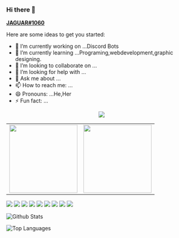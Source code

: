 ### Hi there 👋

**[JAGUAR#1060](https://discord.gg/AzSzGkYnjg)**

Here are some ideas to get you started:

- 🔭 I’m currently working on ...Discord Bots
- 🌱 I’m currently learning ...Programing,webdevelopment,graphic designing.
- 👯 I’m looking to collaborate on ...
- 🤔 I’m looking for help with ...
- 💬 Ask me about ...
- 📫 How to reach me: ...
- 😄 Pronouns: ...He,Her
- ⚡ Fun fact: ...

<div align="center"><img src="https://github-profile-trophy.vercel.app/?username=Whirl21&theme=dracula&count_private=true"></div>

<table width="100%" align="center">
  <tr>
    <td>
<img height="180em" src="https://github-readme-stats.vercel.app/api?username=Whirl21&show_icons=true&hide_border=true&theme=tokyonight" /> </td>
 <td> <img height="180em" src="https://github-readme-stats.vercel.app/api/top-langs/?username=Whirl21&show_icons=true&hide_border=true&layout=compact&langs_count=8&theme=tokyonight"/> </td>
  </tr>
 <table>




<img src="https://img.shields.io/badge/-Node.js-339933?logo=Node.js&logoColor=fff"> <img src="https://img.shields.io/badge/-JavaScript-F7DF1E?logo=JavaScript&logoColor=fff"> <img src="https://img.shields.io/badge/-Python-3776AB?logo=Python&logoColor=fff"> <img src="https://img.shields.io/badge/-HTML-e34f26?logo=html5&logoColor=fff"> <img src="https://img.shields.io/badge/-CSS3-1572B6?logo=CSS3&logoColor=fff"> <img src="https://camo.githubusercontent.com/be5ca42c23684b12f685f6eee34f367d5a011e6e18602a49d493e33e3c7b79a2/68747470733a2f2f696d672e736869656c64732e696f2f7374617469632f76313f6c6162656c3d266d6573736167653d5479706553637269707426636f6c6f723d303037414343266c6f676f3d74797065736372697074266c6f676f436f6c6f723d7768697465"> <img src="https://camo.githubusercontent.com/c2cf6a63faa066aec2c27e0101bf70e4b4335bef73fb8fb9922e66054b857afc/68747470733a2f2f696d672e736869656c64732e696f2f7374617469632f76313f6c6162656c3d266d6573736167653d4a61766126636f6c6f723d303037333936266c6f676f3d6a617661266c6f676f436f6c6f723d7768697465"> <img src="https://camo.githubusercontent.com/b10e5b3b0674628575673e8ec74e433b15149836860d7b318e973aeb56c1a01b/68747470733a2f2f696d672e736869656c64732e696f2f7374617469632f76313f6c6162656c3d266d6573736167653d47697448756226636f6c6f723d313831373137266c6f676f3d676974687562266c6f676f436f6c6f723d7768697465"> <img src="https://camo.githubusercontent.com/f58738635fa5a2bbb029480a38ed4876400ea00720ce8d0a003a940746d6a34f/68747470733a2f2f696d672e736869656c64732e696f2f7374617469632f76313f6c6162656c3d266d6573736167653d56697375616c25323053747564696f253230436f646526636f6c6f723d303037414343266c6f676f3d76697375616c2d73747564696f2d636f6465266c6f676f436f6c6f723d7768697465">


![Github Stats](https://github-readme-stats.vercel.app/api?username=NotWaleed&count_private=true&show_icons=true&theme=radical)

![Top Languages](https://github-readme-stats.vercel.app/api/top-langs/?username=NOTWALEED&show_icons=true&theme=radical)

